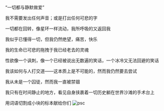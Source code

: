 “一切都与静默做爱”

我不需要发出任何声音；或是打出任何可悲的字

一切都在回转，像星环一样流动，我所呼吸的又返回我

我似乎已懂得一切，但我仍然绝望，痛苦，快乐

我的生命已可悲的拖拽于我已经老去的灵魂

性欲像一个讽刺，像一个已经被说出无数遍的笑话，一个冰冷又无法回避的笑话

我该如何与人打交道——这本质上是不可能的，然而我仍然要去尝试

我从未是一个囚徒，然而我一直被禁锢

我只有在时间静止的地方，看见自身挟裹着一切历史躺在世界沙滩的手术台上

用词语切割成小块的标本献给你们
![psc](https://github.com/zureealLV/zureealLV.github.io/assets/173482772/41c81b48-2129-4503-90d2-fffbf8922d68)
